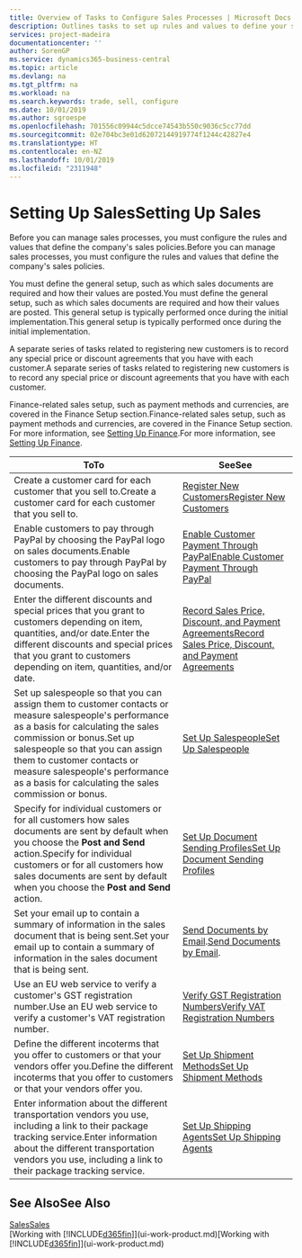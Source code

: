 ```yaml
---
title: Overview of Tasks to Configure Sales Processes | Microsoft Docs
description: Outlines tasks to set up rules and values to define your sales policies and processes.
services: project-madeira
documentationcenter: ''
author: SorenGP
ms.service: dynamics365-business-central
ms.topic: article
ms.devlang: na
ms.tgt_pltfrm: na
ms.workload: na
ms.search.keywords: trade, sell, configure
ms.date: 10/01/2019
ms.author: sgroespe
ms.openlocfilehash: 701556c09944c5dcce74543b550c9036c5cc77dd
ms.sourcegitcommit: 02e704bc3e01d62072144919774f1244c42827e4
ms.translationtype: HT
ms.contentlocale: en-NZ
ms.lasthandoff: 10/01/2019
ms.locfileid: "2311948"
---
```

# <a name="setting-up-sales"></a><span data-ttu-id="9aba6-103">Setting Up Sales</span><span class="sxs-lookup"><span data-stu-id="9aba6-103">Setting Up Sales</span></span>
<span data-ttu-id="9aba6-104">Before you can manage sales processes, you must configure the rules and values that define the company's sales policies.</span><span class="sxs-lookup"><span data-stu-id="9aba6-104">Before you can manage sales processes, you must configure the rules and values that define the company's sales policies.</span></span>

<span data-ttu-id="9aba6-105">You must define the general setup, such as which sales documents are required and how their values are posted.</span><span class="sxs-lookup"><span data-stu-id="9aba6-105">You must define the general setup, such as which sales documents are required and how their values are posted.</span></span> <span data-ttu-id="9aba6-106">This general setup is typically performed once during the initial implementation.</span><span class="sxs-lookup"><span data-stu-id="9aba6-106">This general setup is typically performed once during the initial implementation.</span></span>

<span data-ttu-id="9aba6-107">A separate series of tasks related to registering new customers is to record any special price or discount agreements that you have with each customer.</span><span class="sxs-lookup"><span data-stu-id="9aba6-107">A separate series of tasks related to registering new customers is to record any special price or discount agreements that you have with each customer.</span></span>

<span data-ttu-id="9aba6-108">Finance-related sales setup, such as payment methods and currencies, are covered in the Finance Setup section.</span><span class="sxs-lookup"><span data-stu-id="9aba6-108">Finance-related sales setup, such as payment methods and currencies, are covered in the Finance Setup section.</span></span> <span data-ttu-id="9aba6-109">For more information, see [Setting Up Finance](finance-setup-finance.md).</span><span class="sxs-lookup"><span data-stu-id="9aba6-109">For more information, see [Setting Up Finance](finance-setup-finance.md).</span></span>

| <span data-ttu-id="9aba6-110">To</span><span class="sxs-lookup"><span data-stu-id="9aba6-110">To</span></span> | <span data-ttu-id="9aba6-111">See</span><span class="sxs-lookup"><span data-stu-id="9aba6-111">See</span></span> |
| --- | --- |
| <span data-ttu-id="9aba6-112">Create a customer card for each customer that you sell to.</span><span class="sxs-lookup"><span data-stu-id="9aba6-112">Create a customer card for each customer that you sell to.</span></span> |[<span data-ttu-id="9aba6-113">Register New Customers</span><span class="sxs-lookup"><span data-stu-id="9aba6-113">Register New Customers</span></span>](sales-how-register-new-customers.md) |
| <span data-ttu-id="9aba6-114">Enable customers to pay through PayPal by choosing the PayPal logo on sales documents.</span><span class="sxs-lookup"><span data-stu-id="9aba6-114">Enable customers to pay through PayPal by choosing the PayPal logo on sales documents.</span></span> |[<span data-ttu-id="9aba6-115">Enable Customer Payment Through PayPal</span><span class="sxs-lookup"><span data-stu-id="9aba6-115">Enable Customer Payment Through PayPal</span></span>](sales-how-enable-payment-service-extensions.md) |
| <span data-ttu-id="9aba6-116">Enter the different discounts and special prices that you grant to customers depending on item, quantities, and/or date.</span><span class="sxs-lookup"><span data-stu-id="9aba6-116">Enter the different discounts and special prices that you grant to customers depending on item, quantities, and/or date.</span></span> |[<span data-ttu-id="9aba6-117">Record Sales Price, Discount, and Payment Agreements</span><span class="sxs-lookup"><span data-stu-id="9aba6-117">Record Sales Price, Discount, and Payment Agreements</span></span>](sales-how-record-sales-price-discount-payment-agreements.md) |
| <span data-ttu-id="9aba6-118">Set up salespeople so that you can assign them to customer contacts or measure salespeople's performance as a basis for calculating the sales commission or bonus.</span><span class="sxs-lookup"><span data-stu-id="9aba6-118">Set up salespeople so that you can assign them to customer contacts or measure salespeople's performance as a basis for calculating the sales commission or bonus.</span></span> |[<span data-ttu-id="9aba6-119">Set Up Salespeople</span><span class="sxs-lookup"><span data-stu-id="9aba6-119">Set Up Salespeople</span></span>](sales-how-setup-salespeople.md) |
| <span data-ttu-id="9aba6-120">Specify for individual customers or for all customers how sales documents are sent by default when you choose the **Post and Send** action.</span><span class="sxs-lookup"><span data-stu-id="9aba6-120">Specify for individual customers or for all customers how sales documents are sent by default when you choose the **Post and Send** action.</span></span> |[<span data-ttu-id="9aba6-121">Set Up Document Sending Profiles</span><span class="sxs-lookup"><span data-stu-id="9aba6-121">Set Up Document Sending Profiles</span></span>](sales-how-setup-document-send-profiles.md) |
| <span data-ttu-id="9aba6-122">Set your email up to contain a summary of information in the sales document that is being sent.</span><span class="sxs-lookup"><span data-stu-id="9aba6-122">Set your email up to contain a summary of information in the sales document that is being sent.</span></span> |<span data-ttu-id="9aba6-123">[Send Documents by Email](ui-how-send-documents-email.md).</span><span class="sxs-lookup"><span data-stu-id="9aba6-123">[Send Documents by Email](ui-how-send-documents-email.md).</span></span> |
|<span data-ttu-id="9aba6-124">Use an EU web service to verify a customer's GST registration number.</span><span class="sxs-lookup"><span data-stu-id="9aba6-124">Use an EU web service to verify a customer's VAT registration number.</span></span>|[<span data-ttu-id="9aba6-125">Verify GST Registration Numbers</span><span class="sxs-lookup"><span data-stu-id="9aba6-125">Verify VAT Registration Numbers</span></span>](finance-setup-vat.md)|
|<span data-ttu-id="9aba6-126">Define the different incoterms that you offer to customers or that your vendors offer you.</span><span class="sxs-lookup"><span data-stu-id="9aba6-126">Define the different incoterms that you offer to customers or that your vendors offer you.</span></span>|[<span data-ttu-id="9aba6-127">Set Up Shipment Methods</span><span class="sxs-lookup"><span data-stu-id="9aba6-127">Set Up Shipment Methods</span></span>](sales-how-set-up-shipment-methods.md)|
|<span data-ttu-id="9aba6-128">Enter information about the different transportation vendors you use, including a link to their package tracking service.</span><span class="sxs-lookup"><span data-stu-id="9aba6-128">Enter information about the different transportation vendors you use, including a link to their package tracking service.</span></span>|[<span data-ttu-id="9aba6-129">Set Up Shipping Agents</span><span class="sxs-lookup"><span data-stu-id="9aba6-129">Set Up Shipping Agents</span></span>](sales-how-to-set-up-shipping-agents.md)|

## <a name="see-also"></a><span data-ttu-id="9aba6-130">See Also</span><span class="sxs-lookup"><span data-stu-id="9aba6-130">See Also</span></span>
[<span data-ttu-id="9aba6-131">Sales</span><span class="sxs-lookup"><span data-stu-id="9aba6-131">Sales</span></span>](sales-manage-sales.md)  
<span data-ttu-id="9aba6-132">[Working with [!INCLUDE[d365fin](includes/d365fin_md.md)]](ui-work-product.md)</span><span class="sxs-lookup"><span data-stu-id="9aba6-132">[Working with [!INCLUDE[d365fin](includes/d365fin_md.md)]](ui-work-product.md)</span></span>
